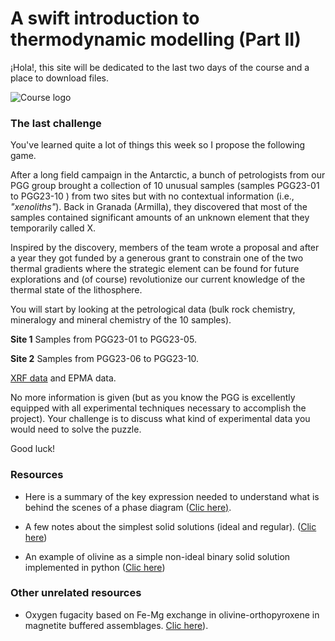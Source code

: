 # **A swift introduction to thermodynamic modelling (Part II)**

¡Hola!, this site will be dedicated to the last two days of the course and a place to download files. 

![Course logo](/bertopadron/assets/images/Dall_Lyell.png)

### The last challenge

You've learned quite a lot of things this week so I propose the following game.

After a long field campaign in the Antarctic, a bunch of petrologists from our PGG group brought a collection of 10 unusual samples (samples PGG23-01 to PGG23-10 ) from two sites but with no contextual information (i.e., *"xenoliths"*). Back in Granada (Armilla), they discovered that most of the samples contained significant amounts of an unknown element that they temporarily called X. 

Inspired by the discovery, members of the team wrote a proposal and after a year they got funded by a generous grant to constrain one of the two thermal gradients where the strategic element can be found for future explorations and (of course) revolutionize our current knowledge of the thermal state of the lithosphere.

You will start by looking at the petrological data (bulk rock chemistry, mineralogy and mineral chemistry of the 10 samples).

**Site 1** Samples from PGG23-01 to PGG23-05.

**Site 2** Samples from PGG23-06 to PGG23-10.

[XRF data](https://bertopadron.github.io/data/Geochemistry/XRF.csv) and EPMA data.

No more information is given (but as you know the PGG is excellently equipped with all experimental techniques necessary to accomplish the project). Your challenge is to discuss what kind of experimental data you would need to solve the puzzle.

Good luck!      

### Resources

* Here is a summary of the key expression needed to understand what is behind the scenes of a phase diagram ([Clic here)](https://bertopadron.github.io/Thermo_Modelling_LMV.html).

* A few notes about the simplest solid solutions (ideal and regular). ([Clic here](https://bertopadron.github.io/Margules.html))

* An example of olivine as a simple non-ideal binary solid solution implemented in python ([Clic here](https://bertopadron.github.io/forsterite_activity.html))

  

### Other unrelated resources 

* Oxygen fugacity based on Fe-Mg exchange in olivine-orthopyroxene in magnetite buffered assemblages. [Clic here](https://bertopadron.github.io/FFM_buffer.html)).

  

